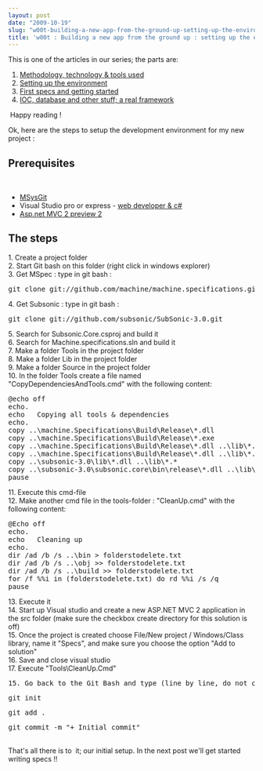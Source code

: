 ```yaml
---
layout: post
date: "2009-10-19"
slug: "w00t-building-a-new-app-from-the-ground-up-setting-up-the-environment"
title: 'w00t : Building a new app from the ground up : setting up the environment'
---
```


This is one of the articles in our series; the parts are:<br />
<ol>
	<li><a href="/posts/w00t-Building-a-new-app-from-the-ground-up-methodology-technology-tools-used/">Methodology, technology &amp; tools used</a></li>
	<li><a href="/posts/w00t-Building-a-new-app-from-the-ground-up-setting-up-the-environment/">Setting up the environment</a></li>
	<li><a href="/posts/w00t-Building-a-new-app-from-the-ground-up-First-specs-and-getting-started/">First specs and getting started</a></li>
	<li><a href="/posts/w00t-Building-a-new-app-from-the-ground-up-IOC-database-and-other-stuff3b-a-real-framework/">IOC, database and other stuff; a real framework</a>&nbsp; <br />
	</li>
</ol>
<p>
&nbsp;Happy reading !<br />
</p>
<p>
Ok, here are the steps to setup the development environment for my new project :
</p>
<h2>Prerequisites<br />
</h2>
<p>
&nbsp;
</p>
<ul>
	<li><a href="https://code.google.com/p/msysgit/" target="_blank">MSysGit</a></li>
	<li>Visual Studio pro or express - <a href="https://www.microsoft.com/express/download/#webInstall" target="_blank">web developer &amp; c#</a>&nbsp;</li>
	<li><a href="https://www.microsoft.com/downloads/details.aspx?familyid=D3F06BB9-5F5F-4F46-91E9-813B3FCE2DB1&amp;displaylang=en" target="_blank">Asp.net MVC 2 preview 2</a> <br />
	</li>
</ul>
<h2>The steps</h2>
<p>
1. Create a project folder <br />
2. Start Git bash on this folder (right click in windows explorer)<br />
3. Get MSpec : type in git bash : 
</p>
<pre>
git clone git://github.com/machine/machine.specifications.git
</pre>
<p>
4. Get Subsonic : type in git bash :
</p>
<pre>
git clone git://github.com/subsonic/SubSonic-3.0.git 
</pre>
<p>
5. Search for Subsonic.Core.csproj and build it<br />
6. Search for Machine.specifications.sln and build it<br />
7. Make a folder Tools in the project folder<br />
8. Make a folder Lib in the project folder<br />
9. Make a folder Source in the project folder<br />
10. In the folder Tools create a file named &quot;CopyDependenciesAndTools.cmd&quot; with the following content:
</p>
<pre>
@echo off
echo.
echo&nbsp;&nbsp; Copying all tools &amp; dependencies
echo.
copy ..\machine.Specifications\Build\Release\*.dll
copy ..\machine.Specifications\Build\Release\*.exe
copy ..\machine.Specifications\Build\Release\*.dll ..\lib\*.*
copy ..\machine.Specifications\Build\Release\*.dll ..\lib\*.*
copy ..\subsonic-3.0\lib\*.dll ..\lib\*.*
copy ..\subsonic-3.0\subsonic.core\bin\release\*.dll ..\lib\*.*
pause
</pre>
<p>
11. Execute this cmd-file<br />
12. Make another cmd file in the tools-folder : &quot;CleanUp.cmd&quot; with the following content:
</p>
<pre>
@Echo off
echo.
echo&nbsp;&nbsp; Cleaning up
echo.
dir /ad /b /s ..\bin &gt; folderstodelete.txt
dir /ad /b /s ..\obj &gt;&gt; folderstodelete.txt
dir /ad /b /s ..\build &gt;&gt; folderstodelete.txt
for /f %%i in (folderstodelete.txt) do rd %%i /s /q
pause
</pre>
<p>
13. Execute it<br />
14. Start up Visual studio and create a new ASP.NET MVC 2 application in the src folder (make sure the checkbox create directory for this solution is off)<br />
15. Once the project is created choose File/New project / Windows/Class library, name it &quot;Specs&quot;, and make sure you choose the option &quot;Add to solution&quot;<br />
16. Save and close visual studio<br />
17. Execute &quot;Tools\CleanUp.Cmd&quot;
</p>
<pre>
15. Go back to the Git Bash and type (line by line, do not copy and paste this in one block):
</pre>
<pre>
git init
</pre>
<pre>
git add .
</pre>
<pre>
git commit -m &quot;+ Initial commit&quot;
</pre>
<p>
<br />
That&#39;s all there is to&nbsp; it; our initial setup. In the next post we&#39;ll get started writing specs !!
</p>
